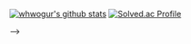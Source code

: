 <!-- <div align="center">

<p align="center"><a href="mailto:cjh.lux@gmail.com"><img src="https://img.shields.io/badge/Gmail-d14836?style=flat-square&logo=Gmail&logoColor=white&link=cjh.lux@gmail.com"/></a>
<a href="https://velog.io/@whwogur"><img src="https://img.shields.io/badge/Blog-11B48A?style=flat-square&logo=Vimeo&logoColor=white&link=https://velog.io/@whwogur"/></a></p>

<!-- ![whwogur's github stats](https://github-readme-stats.vercel.app/api?username=whwogur&show_icons=true) -->
[![whwogur's github stats](https://github-readme-stats.vercel.app/api/top-langs/?username=whwogur&show_icons=true&hide_border=true&title_color=004386&icon_color=004386&layout=compact)](https://github.com/whwogur)
[![Solved.ac Profile](http://mazassumnida.wtf/api/v2/generate_badge?boj=lev08)](https://solved.ac/lev08/)

</div>
 -->
